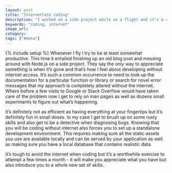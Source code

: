 ```yaml
---
layout: post
title: "Internetless coding"
description: "I worked on a side project while on a flight and it's a completely different experience without the internet. I think everyone should try it."
keywords: "coding, internet"
image_url:
category:
tags: ["#meta"]
---
```

{% include setup %}
Whenever I fly I try to be at least somewhat productive. This time it entailed finishing up an old blog post and messing around with Node.js on a side project. They say the only way to appreciate something is when it’s gone and that’s how I feel about developing without internet access. It’s such a common occurrence to need to look up the documentation for a particular function or library or search for novel error messages that my approach is completely altered without the internet. Where before a few visits to Google or Stack Overflow would have taken care of the problem now I get to rely on man pages as well as dozens small experiments to figure out what’s happening.

It’s definitely not as efficient as having everything at your fingertips but it’s definitely fun in small doses. In my case I get to brush up on some rusty skills and also get to be a detective when diagnosing bugs. Knowing that you will be coding without internet also forces you to set up a standalone development environment. This requires making sure all the static assets you use are available locally and can be served by your application as well as making sure you have a local database that contains realistic data.

It’s tough to avoid the internet when coding but it’s a worthwhile exercise to attempt a few times a month - it will make you appreciate what you have but also introduce you to a whole new set of skills.
